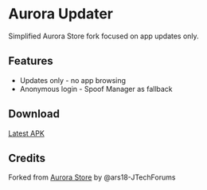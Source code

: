 # Aurora Updater

Simplified Aurora Store fork focused on app updates only.

## Features
- Updates only - no app browsing
- Anonymous login - Spoof Manager as fallback

## Download
[Latest APK](https://github.com/alltechdev/AuroraUpdater/releases)

## Credits
Forked from [Aurora Store](https://github.com/whyorean/AuroraStore) by @ars18-JTechForums
